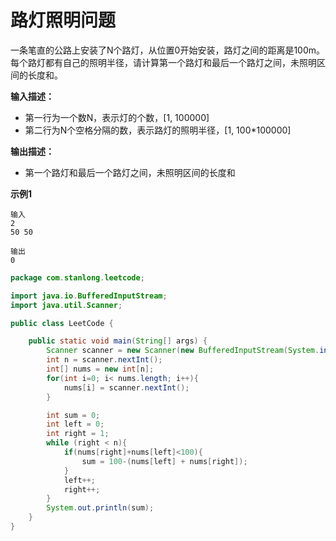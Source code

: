 # 路灯照明问题

⼀条笔直的公路上安装了N个路灯，从位置0开始安装，路灯之间的距离是100m。每个路灯都有⾃⼰的照明半径，请计算第⼀个路灯和最后⼀个路灯之间，未照明区间的长度和。

**输⼊描述：**

- 第一行为一个数N，表示灯的个数，[1, 100000]
- 第二行为N个空格分隔的数，表示路灯的照明半径，[1, 100*100000]

**输出描述：**

- 第⼀个路灯和最后⼀个路灯之间，未照明区间的长度和

**示例1**

```
输入
2
50 50

输出
0
```

```java
package com.stanlong.leetcode;

import java.io.BufferedInputStream;
import java.util.Scanner;

public class LeetCode {

    public static void main(String[] args) {
        Scanner scanner = new Scanner(new BufferedInputStream(System.in));
        int n = scanner.nextInt();
        int[] nums = new int[n];
        for(int i=0; i< nums.length; i++){
            nums[i] = scanner.nextInt();
        }

        int sum = 0;
        int left = 0;
        int right = 1;
        while (right < n){
            if(nums[right]+nums[left]<100){
                sum = 100-(nums[left] + nums[right]);
            }
            left++;
            right++;
        }
        System.out.println(sum);
    }
}
```

